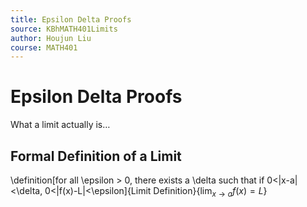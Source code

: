 ```yaml
---
title: Epsilon Delta Proofs
source: KBhMATH401Limits
author: Houjun Liu
course: MATH401
---
```


# Epsilon Delta Proofs

What a limit actually is…

## Formal Definition of a Limit
 \definition[for all \epsilon > 0, there exists a \delta such that if 0<|x-a|<\delta, 0<|f(x)-L|<\epsilon]{Limit Definition}{$\lim_{x\to a} f(x) = L$}